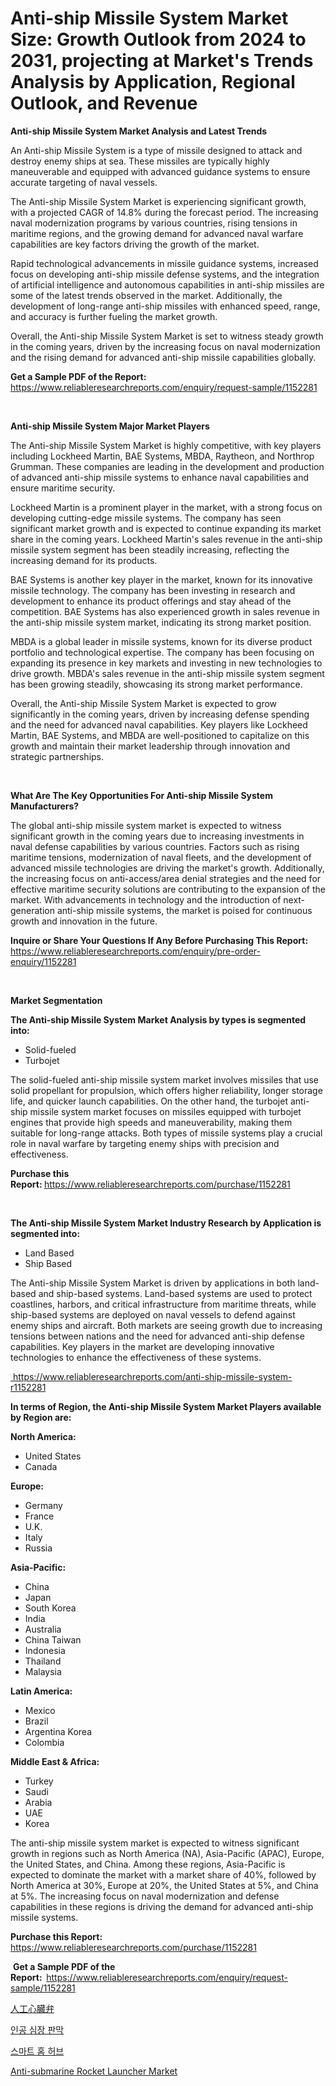 <p><h1>Anti-ship Missile System Market Size: Growth Outlook from 2024 to 2031, projecting at Market's Trends Analysis by Application, Regional Outlook, and Revenue</h1></p><p><strong>Anti-ship Missile System Market Analysis and Latest Trends</strong></p>
<p><p>An Anti-ship Missile System is a type of missile designed to attack and destroy enemy ships at sea. These missiles are typically highly maneuverable and equipped with advanced guidance systems to ensure accurate targeting of naval vessels.</p><p>The Anti-ship Missile System Market is experiencing significant growth, with a projected CAGR of 14.8% during the forecast period. The increasing naval modernization programs by various countries, rising tensions in maritime regions, and the growing demand for advanced naval warfare capabilities are key factors driving the growth of the market.</p><p>Rapid technological advancements in missile guidance systems, increased focus on developing anti-ship missile defense systems, and the integration of artificial intelligence and autonomous capabilities in anti-ship missiles are some of the latest trends observed in the market. Additionally, the development of long-range anti-ship missiles with enhanced speed, range, and accuracy is further fueling the market growth.</p><p>Overall, the Anti-ship Missile System Market is set to witness steady growth in the coming years, driven by the increasing focus on naval modernization and the rising demand for advanced anti-ship missile capabilities globally.</p></p>
<p><strong>Get a Sample PDF of the Report:&nbsp;</strong> <a href="https://www.reliableresearchreports.com/enquiry/request-sample/1152281">https://www.reliableresearchreports.com/enquiry/request-sample/1152281</a></p>
<p>&nbsp;</p>
<p><strong>Anti-ship Missile System Major Market Players</strong></p>
<p><p>The Anti-ship Missile System Market is highly competitive, with key players including Lockheed Martin, BAE Systems, MBDA, Raytheon, and Northrop Grumman. These companies are leading in the development and production of advanced anti-ship missile systems to enhance naval capabilities and ensure maritime security.</p><p>Lockheed Martin is a prominent player in the market, with a strong focus on developing cutting-edge missile systems. The company has seen significant market growth and is expected to continue expanding its market share in the coming years. Lockheed Martin's sales revenue in the anti-ship missile system segment has been steadily increasing, reflecting the increasing demand for its products.</p><p>BAE Systems is another key player in the market, known for its innovative missile technology. The company has been investing in research and development to enhance its product offerings and stay ahead of the competition. BAE Systems has also experienced growth in sales revenue in the anti-ship missile system market, indicating its strong market position.</p><p>MBDA is a global leader in missile systems, known for its diverse product portfolio and technological expertise. The company has been focusing on expanding its presence in key markets and investing in new technologies to drive growth. MBDA's sales revenue in the anti-ship missile system segment has been growing steadily, showcasing its strong market performance.</p><p>Overall, the Anti-ship Missile System Market is expected to grow significantly in the coming years, driven by increasing defense spending and the need for advanced naval capabilities. Key players like Lockheed Martin, BAE Systems, and MBDA are well-positioned to capitalize on this growth and maintain their market leadership through innovation and strategic partnerships.</p></p>
<p>&nbsp;</p>
<p><strong>What Are The Key Opportunities For Anti-ship Missile System Manufacturers?</strong></p>
<p><p>The global anti-ship missile system market is expected to witness significant growth in the coming years due to increasing investments in naval defense capabilities by various countries. Factors such as rising maritime tensions, modernization of naval fleets, and the development of advanced missile technologies are driving the market's growth. Additionally, the increasing focus on anti-access/area denial strategies and the need for effective maritime security solutions are contributing to the expansion of the market. With advancements in technology and the introduction of next-generation anti-ship missile systems, the market is poised for continuous growth and innovation in the future.</p></p>
<p><strong>Inquire or Share Your Questions If Any Before Purchasing This Report:</strong> <a href="https://www.reliableresearchreports.com/enquiry/pre-order-enquiry/1152281">https://www.reliableresearchreports.com/enquiry/pre-order-enquiry/1152281</a></p>
<p>&nbsp;</p>
<p><strong>Market Segmentation</strong></p>
<p><strong>The Anti-ship Missile System Market Analysis by types is segmented into:</strong></p>
<p><ul><li>Solid-fueled</li><li>Turbojet</li></ul></p>
<p><p>The solid-fueled anti-ship missile system market involves missiles that use solid propellant for propulsion, which offers higher reliability, longer storage life, and quicker launch capabilities. On the other hand, the turbojet anti-ship missile system market focuses on missiles equipped with turbojet engines that provide high speeds and maneuverability, making them suitable for long-range attacks. Both types of missile systems play a crucial role in naval warfare by targeting enemy ships with precision and effectiveness.</p></p>
<p><strong>Purchase this Report:&nbsp;</strong><a href="https://www.reliableresearchreports.com/purchase/1152281">https://www.reliableresearchreports.com/purchase/1152281</a></p>
<p>&nbsp;</p>
<p><strong>The Anti-ship Missile System Market Industry Research by Application is segmented into:</strong></p>
<p><ul><li>Land Based</li><li>Ship Based</li></ul></p>
<p><p>The Anti-ship Missile System Market is driven by applications in both land-based and ship-based systems. Land-based systems are used to protect coastlines, harbors, and critical infrastructure from maritime threats, while ship-based systems are deployed on naval vessels to defend against enemy ships and aircraft. Both markets are seeing growth due to increasing tensions between nations and the need for advanced anti-ship defense capabilities. Key players in the market are developing innovative technologies to enhance the effectiveness of these systems.</p></p>
<p><a href="https://www.reliableresearchreports.com/anti-ship-missile-system-r1152281">&nbsp;https://www.reliableresearchreports.com/anti-ship-missile-system-r1152281</a></p>
<p><strong>In terms of Region, the Anti-ship Missile System Market Players available by Region are:</strong></p>
<p>
    <p> <strong> North America: </strong>
        <ul>
            <li>United States</li>
            <li>Canada</li>
        </ul>
        </p> 
    <p> <strong> Europe: </strong>
        <ul>
            <li>Germany</li>
            <li>France</li>
            <li>U.K.</li>
            <li>Italy</li>
            <li>Russia</li>
        </ul>
        </p> 
    <p> <strong> Asia-Pacific: </strong>
        <ul>
            <li>China</li>
            <li>Japan</li>
            <li>South Korea</li>
            <li>India</li>
            <li>Australia</li>
            <li>China Taiwan</li>
            <li>Indonesia</li>
            <li>Thailand</li>
            <li>Malaysia</li>
        </ul>
        </p> 
    <p> <strong> Latin America: </strong>
        <ul>
            <li>Mexico</li>
            <li>Brazil</li>
            <li>Argentina Korea</li>
            <li>Colombia</li>
        </ul>
        </p> 
    <p> <strong> Middle East & Africa: </strong>
        <ul>
            <li>Turkey</li>
            <li>Saudi</li>
            <li>Arabia</li>
            <li>UAE</li>
            <li>Korea</li>
        </ul>
    </p>
    </p>
<p><p>The anti-ship missile system market is expected to witness significant growth in regions such as North America (NA), Asia-Pacific (APAC), Europe, the United States, and China. Among these regions, Asia-Pacific is expected to dominate the market with a market share of 40%, followed by North America at 30%, Europe at 20%, the United States at 5%, and China at 5%. The increasing focus on naval modernization and defense capabilities in these regions is driving the demand for advanced anti-ship missile systems.</p></p>
<p><strong>Purchase this Report: </strong><a href="https://www.reliableresearchreports.com/purchase/1152281">https://www.reliableresearchreports.com/purchase/1152281</a></p>
<p>&nbsp;<strong>Get a Sample PDF of the Report:&nbsp;&nbsp;</strong><a href="https://www.reliableresearchreports.com/enquiry/request-sample/1152281">https://www.reliableresearchreports.com/enquiry/request-sample/1152281</a></p>
<p><strong></strong></p>
<p><p><a href="https://github.com/lababdou/Market-Research-Report-List-3/blob/main/478911147355.md">人工心臓弁</a></p><p><a href="https://github.com/jntpkh496620/Market-Research-Report-List-1/blob/main/758329347350.md">인공 심장 판막</a></p><p><a href="https://medium.com/@londonacobson5656/quot-%EC%8A%A4%EB%A7%88%ED%8A%B8-%ED%99%88-%ED%97%88%EB%B8%8C-%EC%8B%9C%EC%9E%A5-%EC%A1%B0%EC%82%AC-%EB%B3%B4%EA%B3%A0%EC%84%9C-%EA%B7%B8-%EC%97%AD%EC%82%AC-%EB%B0%8F-2024%EB%85%84%EB%B6%80%ED%84%B0-2031%EB%85%84%EA%B9%8C%EC%A7%80%EC%9D%98-%EC%A0%84%EB%A7%9D-quot-af8a5f239a0e">스마트 홈 허브</a></p><p><a href="https://github.com/NorbertYates/Market-Research-Report-List-4/blob/main/anti-submarine-rocket-launcher-market.md">Anti-submarine Rocket Launcher Market</a></p></p>